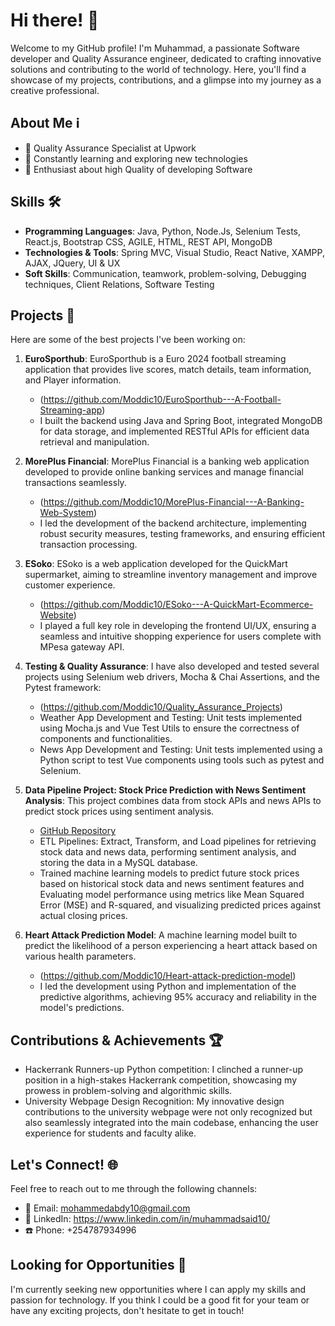 # Hi there! 👋

Welcome to my GitHub profile! I'm Muhammad, a passionate Software developer and Quality Assurance engineer, dedicated to crafting innovative solutions and contributing to the world of technology. Here, you'll find a showcase of my projects, contributions, and a glimpse into my journey as a creative professional.

## About Me ℹ️

- 💼 Quality Assurance Specialist at Upwork
- 🌱 Constantly learning and exploring new technologies
- 🚀 Enthusiast about high Quality of developing Software

## Skills 🛠️

- **Programming Languages**: Java, Python, Node.Js, Selenium Tests, React.js, Bootstrap CSS, AGILE, HTML, REST API, MongoDB
- **Technologies & Tools**: Spring MVC, Visual Studio, React Native, XAMPP, AJAX, JQuery, UI & UX
- **Soft Skills**: Communication, teamwork, problem-solving, Debugging techniques, Client Relations, Software Testing

## Projects 🚀

Here are some of the best projects I've been working on:

1. **EuroSporthub**: EuroSporthub is a Euro 2024 football streaming application that provides live scores, match details, team information, and Player information.
   - (https://github.com/Moddic10/EuroSporthub---A-Football-Streaming-app)
   - I built the backend using Java and Spring Boot, integrated MongoDB for data storage, and implemented RESTful APIs for efficient data retrieval and manipulation.

2. **MorePlus Financial**: MorePlus Financial is a banking web application developed to provide online banking services and manage financial transactions seamlessly.
   - (https://github.com/Moddic10/MorePlus-Financial---A-Banking-Web-System)
   - I led the development of the backend architecture, implementing robust security measures, testing frameworks, and ensuring efficient transaction processing.

3. **ESoko**: ESoko is a web application developed for the QuickMart supermarket, aiming to streamline inventory management and improve customer experience.
   - (https://github.com/Moddic10/ESoko---A-QuickMart-Ecommerce-Website)
   - I played a full key role in developing the frontend UI/UX, ensuring a seamless and intuitive shopping experience for users complete with MPesa gateway API.

3. **Testing & Quality Assurance**: I have also developed and tested several projects using Selenium web drivers, Mocha & Chai Assertions, and the Pytest framework:
   - (https://github.com/Moddic10/Quality_Assurance_Projects)
   - Weather App Development and Testing: Unit tests implemented using Mocha.js and Vue Test Utils to ensure the correctness of components and functionalities.
   - News App Development and Testing: Unit tests implemented using a Python script to test Vue components using tools such as pytest and Selenium.

4. **Data Pipeline Project: Stock Price Prediction with News Sentiment Analysis**: This project combines data from stock APIs and news APIs to predict stock prices using sentiment analysis.
   - [GitHub Repository](https://github.com/Moddic10/StockNews--SentimentAnalyis)
   - ETL Pipelines: Extract, Transform, and Load pipelines for retrieving stock data and news data, performing sentiment analysis, and storing the data in a MySQL database.
   - Trained machine learning models to predict future stock prices based on historical stock data and news sentiment features and Evaluating model performance using metrics      like Mean Squared Error (MSE) and R-squared, and visualizing predicted prices against actual closing prices.
     
5. **Heart Attack Prediction Model**: A machine learning model built to predict the likelihood of a person experiencing a heart attack based on various health parameters.
   - (https://github.com/Moddic10/Heart-attack-prediction-model)
   - I led the development using Python and implementation of the predictive algorithms, achieving 95% accuracy and reliability in the model's predictions.

## Contributions & Achievements 🏆

- Hackerrank Runners-up Python competition: I clinched a runner-up position in a high-stakes Hackerrank competition, showcasing my prowess in problem-solving and algorithmic skills.
- University Webpage Design Recognition: My innovative design contributions to the university webpage were not only recognized but also seamlessly integrated into the main codebase, enhancing the user experience for students and faculty alike.

## Let's Connect! 🌐

Feel free to reach out to me through the following channels:

- 📧 Email: mohammedabdy10@gmail.com
- 💼 LinkedIn: https://www.linkedin.com/in/muhammadsaid10/
- ☎️ Phone: +254787934996

## Looking for Opportunities 🚀

I'm currently seeking new opportunities where I can apply my skills and passion for technology. If you think I could be a good fit for your team or have any exciting projects, don't hesitate to get in touch!
